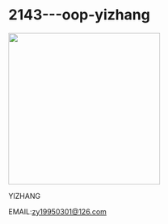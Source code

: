 # 2143---oop-yizhang
<img src=".IMG_20180905_123528.jpg" width=300>

YIZHANG

EMAIL:zy19950301@126.com
